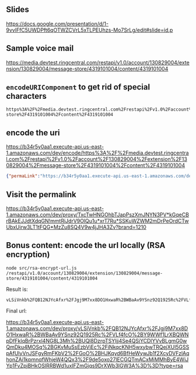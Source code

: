 ## Slides

https://docs.google.com/presentation/d/1-9vvlFfC5UWDPft6qOTWZCVrL5xTLPEUhzs-Mo7SrLg/edit#slide=id.p


## Sample voice mail

https://media.devtest.ringcentral.com/restapi/v1.0/account/130829004/extension/130829004/message-store/4319101004/content/4319101004



## `encodeURIComponent` to get rid of special characters

```
https%3A%2F%2Fmedia.devtest.ringcentral.com%2Frestapi%2Fv1.0%2Faccount%2F130829004%2Fextension%2F130829004%2Fmessage-store%2F4319101004%2Fcontent%2F4319101004
```



## encode the uri

https://b34r5y0aa1.execute-api.us-east-1.amazonaws.com/dev/encode/https%3A%2F%2Fmedia.devtest.ringcentral.com%2Frestapi%2Fv1.0%2Faccount%2F130829004%2Fextension%2F130829004%2Fmessage-store%2F4319101004%2Fcontent%2F4319101004


```json
{"permaLink":"https://b34r5y0aa1.execute-api.us-east-1.amazonaws.com/dev/proxy/TxcTwHNGOhbTJapPszXmJNYN3PV*kGqeCBrBAkEJJdtXdqGN!mmtRiJdrV9OlQu1u*xrT7Ru*SSKuWZWM2mDrPeOrdCTwUbxUirw3LT1tFQG*MzZu8SQ4V9w4jJHA3Zv?brand=1210","error":null,"message":"ok"}
```



## Visit the permalink

https://b34r5y0aa1.execute-api.us-east-1.amazonaws.com/dev/proxy/TxcTwHNGOhbTJapPszXmJNYN3PV*kGqeCBrBAkEJJdtXdqGN!mmtRiJdrV9OlQu1u*xrT7Ru*SSKuWZWM2mDrPeOrdCTwUbxUirw3LT1tFQG*MzZu8SQ4V9w4jJHA3Zv?brand=1210



## Bonus content: encode the url locally (RSA encryption)

```
node src/rsa-encrypt-url.js /restapi/v1.0/account/130829004/extension/130829004/message-store/4319101004/content/4319101004
```

Result is:

```
vLSiVnkb%2FQB12NJYcAfxr%2FJgj9M7xx8DO1HxwaR%2BWBaAv9YSnz92Q1925Rc%2FVLf4fcO%2BY9WWf1LrXBQWNpDfFklqBrPzrxl4NG8L3Mh%2BUQl8DzrpTSYljj4Se4QSjYCDlYVvBLgmG0wQmDku4MOSq%2BGKvMuSsEzbVjEc%2FiNkqcKNH5wxybwTRQejXUl5GSSpAfUlyVnJSFgyRmFKbV2%2FGoO%2BHJKqyd6BfHeWywJb1f2XcyDVFzlAqhonZAi1kpmnqfWhjeW4QQx3%2F9de5oxo27lECGQTmACxMiMMhByE4WiJYp1FvZpjBHkOSIRRBWd1uxIFZmGjqs9DrXWb3lGW3A%3D%3D
```

Final url:

https://b34r5y0aa1.execute-api.us-east-1.amazonaws.com/dev/proxy/vLSiVnkb%2FQB12NJYcAfxr%2FJgj9M7xx8DO1HxwaR%2BWBaAv9YSnz92Q1925Rc%2FVLf4fcO%2BY9WWf1LrXBQWNpDfFklqBrPzrxl4NG8L3Mh%2BUQl8DzrpTSYljj4Se4QSjYCDlYVvBLgmG0wQmDku4MOSq%2BGKvMuSsEzbVjEc%2FiNkqcKNH5wxybwTRQejXUl5GSSpAfUlyVnJSFgyRmFKbV2%2FGoO%2BHJKqyd6BfHeWywJb1f2XcyDVFzlAqhonZAi1kpmnqfWhjeW4QQx3%2F9de5oxo27lECGQTmACxMiMMhByE4WiJYp1FvZpjBHkOSIRRBWd1uxIFZmGjqs9DrXWb3lGW3A%3D%3D?type=rsa
